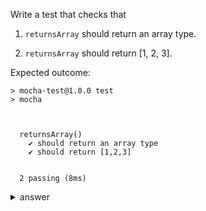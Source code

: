 Write a test that checks that 

1. `returnsArray` should return an array type.

2. `returnsArray` should return [1, 2, 3].

Expected outcome:

```
> mocha-test@1.0.0 test
> mocha



  returnsArray()
    ✔ should return an array type
    ✔ should return [1,2,3]


  2 passing (8ms)
```

<details>

  <summary>answer</summary>

```js
function returnsArray() {
    return [1,2,3];
}

describe('returnsArray()', function(){
    
    let result;
    
    beforeEach(function(){
        result = returnsArray();
    });

    it("should return an array type", function(){
        expect(result).to.be.a('array');
    });

    it("should return [1,2,3]", function(){
        expect(result).to.eql([1,2,3]);
    });

});
```


</details>
